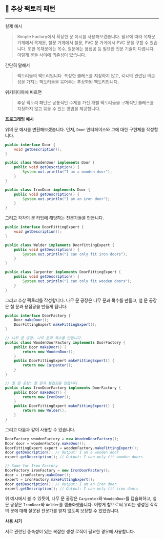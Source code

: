 ## 🔨 추상 팩토리 패턴

---

실제 예시

> Simple Factory에서 확장한 문 예시를 사용해보겠습니다.
> 필요에 따라 목재문 가게에서 목재문, 철문 가게에서 철문, PVC 문 가게에서 PVC 문을 구할 수 있습니다.
> 또한 목재문에는 목수, 철문에는 용접공 등 필요한 전문 기술이 다릅니다.
> 이렇게 문들 사이에 의존성이 있습니다.

간단히 말해서

> 팩토리들의 팩토리입니다.
> 특정한 클래스를 지정하지 않고, 각각의 관련된 의존성을 가지는 팩토리들을 묶어주는 추상화된 팩토리입니다.

위키피디아에 따르면

> 추상 팩토리 패턴은 공통적인 주제를 가진 개별 팩토리들을 구체적인 클래스를 지정하지 않고 묶을 수 있는 방법을 제공합니다.

**프로그래밍 예시**

위의 문 예시를 변환해보겠습니다.
먼저, `Door` 인터페이스와 그에 대한 구현체를 작성합니다.

```java
public interface Door {
    void getDescription();
}

public class WoodenDoor implements Door {
    public void getDescription() {
        System.out.println("I am a wooden door");
    }
}

public class IronDoor implements Door {
    public void getDescription() {
        System.out.println("I am an iron door");
    }
}
```

그리고 각각의 문 타입에 해당하는 전문가들을 만듭니다.

```java
public interface DoorFittingExpert {
    void getDescription();
}

public class Welder implements DoorFittingExpert {
    public void getDescription() {
        System.out.println("I can only fit iron doors");
    }
}

public class Carpenter implements DoorFittingExpert {
    public void getDescription() {
        System.out.println("I can only fit wooden doors");
    }
}
```

그리고 추상 팩토리를 작성합니다. 나무 문 공장은 나무 문과 목수를 만들고, 철 문 공장은 철 문과 용접공을 만들게 됩니다.

```java
public interface DoorFactory {
    Door makeDoor();
    DoorFittingExpert makeFittingExpert();
}

// 나무 문 공장: 나무 문과 목수를 만듭니다.
public class WoodenDoorFactory implements DoorFactory {
    public Door makeDoor() {
        return new WoodenDoor();
    }
    public DoorFittingExpert makeFittingExpert() {
        return new Carpenter();
    }
}

// 철 문 공장: 철 문과 용접공을 만듭니다.
public class IronDoorFactory implements DoorFactory {
    public Door makeDoor() {
        return new IronDoor();
    }
    public DoorFittingExpert makeFittingExpert() {
        return new Welder();
    }
}
```

그리고 다음과 같이 사용할 수 있습니다.

```java
DoorFactory woodenFactory = new WoodenDoorFactory();
Door door = woodenFactory.makeDoor();
DoorFittingExpert expert = woodenFactory.makeFittingExpert();
door.getDescription(); // Output: I am a wooden door
expert.getDescription(); // Output: I can only fit wooden doors

// Same for Iron Factory
DoorFactory ironFactory = new IronDoorFactory();
door = ironFactory.makeDoor();
expert = ironFactory.makeFittingExpert();
door.getDescription(); // Output: I am an iron door
expert.getDescription(); // Output: I can only fit iron doors
```

위 예시에서 볼 수 있듯이, 나무 문 공장은 `Carpenter`와 `WoodenDoor`를 캡슐화하고, 철 문 공장은 `IronDoor`와 `Welder`를 캡슐화했습니다.
이렇게 함으로써 우리는 생성된 각각의 문에 대해 잘못된 전문가를 얻지 않도록 보장할 수 있었습니다.

**사용 시기**

서로 관련된 종속성이 있는 복잡한 생성 로직이 필요한 경우에 사용합니다.
